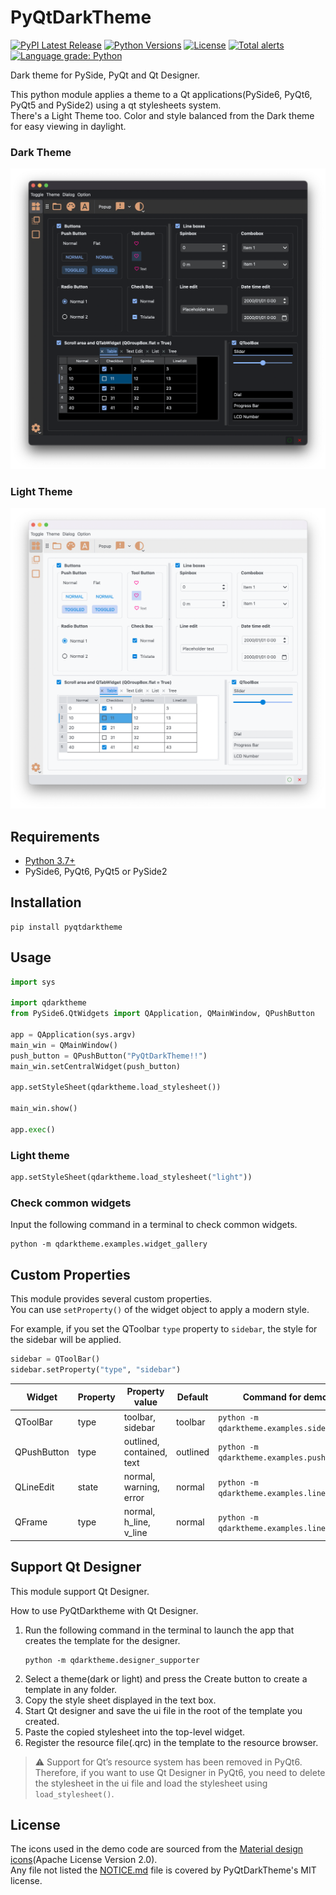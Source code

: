 PyQtDarkTheme
=============
[![PyPI Latest Release](https://img.shields.io/pypi/v/pyqtdarktheme.svg)](https://pypi.org/project/pyqtdarktheme/)
[![Python Versions](https://img.shields.io/pypi/pyversions/pyqtdarktheme.svg)](https://pypi.org/project/pyqtdarktheme/)
[![License](https://img.shields.io/github/license/5yutan5/PyQtDarkTheme)](https://github.com/5yutan5/PyQtDarkTheme/blob/main/LICENSE)
[![Total alerts](https://img.shields.io/lgtm/alerts/g/5yutan5/PyQtDarkTheme.svg?logo=lgtm&logoWidth=18)](https://lgtm.com/projects/g/5yutan5/PyQtDarkTheme/alerts/)
[![Language grade: Python](https://img.shields.io/lgtm/grade/python/g/5yutan5/PyQtDarkTheme.svg?logo=lgtm&logoWidth=18)](https://lgtm.com/projects/g/5yutan5/PyQtDarkTheme/context:python)

Dark theme for PySide, PyQt and Qt Designer.

This python module applies a theme to a Qt applications(PySide6, PyQt6, PyQt5 and PySide2) using a qt stylesheets system.  
There's a Light Theme too. Color and style balanced from the Dark theme for easy viewing in daylight.

### Dark Theme
![widget_gallery_dark_theme](https://raw.githubusercontent.com/5yutan5/PyQtDarkTheme/main/images/widget_gallery_dark.png)

### Light Theme
![widget_gallery_light_them](https://raw.githubusercontent.com/5yutan5/PyQtDarkTheme/main/images/widget_gallery_light.png)

## Requirements

- [Python 3.7+](https://www.python.org/downloads/release/python-396/)
- PySide6, PyQt6, PyQt5 or PySide2

## Installation

```plaintext
pip install pyqtdarktheme
```

## Usage

```Python
import sys

import qdarktheme
from PySide6.QtWidgets import QApplication, QMainWindow, QPushButton

app = QApplication(sys.argv)
main_win = QMainWindow()
push_button = QPushButton("PyQtDarkTheme!!")
main_win.setCentralWidget(push_button)

app.setStyleSheet(qdarktheme.load_stylesheet())

main_win.show()

app.exec()

```

### Light theme

```Python
app.setStyleSheet(qdarktheme.load_stylesheet("light"))
```

### Check common widgets

Input the following command in a terminal to check common widgets.

```plaintext
python -m qdarktheme.examples.widget_gallery
```

## Custom Properties

This module provides several custom properties.  
You can use `setProperty()` of the widget object to apply a modern style.

For example, if you set the QToolbar `type` property to `sidebar`, the style for the sidebar will be applied.

```Python
sidebar = QToolBar()
sidebar.setProperty("type", "sidebar")
```

| Widget      | Property | Property value            | Default  | Command for demo                           |
|-------------|----------|---------------------------|----------|--------------------------------------------|
| QToolBar    | type     | toolbar, sidebar          | toolbar  | `python -m qdarktheme.examples.sidebar`    |
| QPushButton | type     | outlined, contained, text | outlined | `python -m qdarktheme.examples.pushbutton` |
| QLineEdit   | state    | normal, warning, error    | normal   | `python -m qdarktheme.examples.lineedit`   |
| QFrame      | type     | normal, h_line, v_line    | normal   | `python -m qdarktheme.examples.line`       |

## Support Qt Designer

This module support Qt Designer.

How to use PyQtDarktheme with Qt Designer.
1. Run the following command in the terminal to launch the app that creates the template for the designer.  
   ```plaintext
   python -m qdarktheme.designer_supporter
   ```
1. Select a theme(dark or light) and press the Create button to create a template in any folder.
1. Copy the style sheet displayed in the text box.
1. Start Qt designer and save the ui file in the root of the template you created.
1. Paste the copied stylesheet into the top-level widget.
1. Register the resource file(.qrc) in the template to the resource browser.

> ⚠ Support for Qt’s resource system has been removed in PyQt6. Therefore, if you want to use Qt Designer in PyQt6, you need to delete the stylesheet in the ui file and load the stylesheet using `load_stylesheet()`.

## License

The icons used in the demo code are sourced from the [Material design icons](https://fonts.google.com/icons)(Apache License Version 2.0).  
Any file not listed the [NOTICE.md](https://github.com/5yutan5/PyQtDarkTheme/blob/main/NOTICE.md) file is covered by PyQtDarkTheme's MIT license.